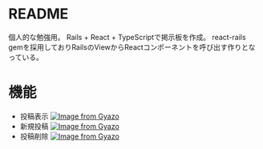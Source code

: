 # README

個人的な勉強用。
Rails + React + TypeScriptで掲示板を作成。
react-rails gemを採用しておりRailsのViewからReactコンポーネントを呼び出す作りとなっている。

# 機能
- 投稿表示
[![Image from Gyazo](https://i.gyazo.com/5c723dcda9d6892f0c20701a89a32f07.png)](https://gyazo.com/5c723dcda9d6892f0c20701a89a32f07)
- 新規投稿
[![Image from Gyazo](https://i.gyazo.com/bc7e16724fcd69703cca89fcd46f9a27.gif)](https://gyazo.com/bc7e16724fcd69703cca89fcd46f9a27)
- 投稿削除
[![Image from Gyazo](https://i.gyazo.com/966a5d38be244bf47c99b0278b860a46.gif)](https://gyazo.com/966a5d38be244bf47c99b0278b860a46)

